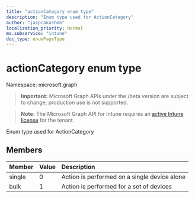 ```yaml
---
title: "actionCategory enum type"
description: "Enum type used for ActionCategory"
author: "jaiprakashmb"
localization_priority: Normal
ms.subservice: "intune"
doc_type: enumPageType
---
```


# actionCategory enum type

Namespace: microsoft.graph
> **Important:** Microsoft Graph APIs under the /beta version are subject to change; production use is not supported.

> **Note:** The Microsoft Graph API for Intune requires an [active Intune license](https://go.microsoft.com/fwlink/?linkid=839381) for the tenant.


Enum type used for ActionCategory

## Members
|Member|Value|Description|
|:---|:---|:---|
|single|0|Action is performed on a single device alone|
|bulk|1|Action is performed for a set of devices|
